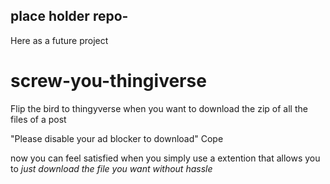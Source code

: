 ## place holder repo-
Here as a future project

# screw-you-thingiverse
Flip the bird to thingyverse when you want to download the zip of all the files of a post

"Please disable your ad blocker to download"
Cope

now you can feel satisfied when you simply use a extention that allows you to *just download the file you want without hassle*
